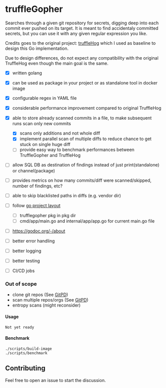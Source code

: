 

# truffleGopher
Searches through a given git repository for secrets, digging deep into each commit ever pushed on its target. It is meant to find accidentaly committed secrets, but you can use it with any given regular expression you like.

Credits goes to the original project: [truffleHog](https://github.com/dxa4481/truffleHog) which I used as baseline to design this Go implementation.

Due to design differences, do not expect any compatibility with the original TruffleHog even though the main goal is the same.

 - [x] written golang
 - [x] can be used as package in your project or as standalone tool in docker image
 - [x] configurable regex in YAML file
 - [x] considerable performance improvement compared to original TruffleHog
 - [x] able to store already scanned commits in a file, to make subsequent runs scan only new commits
   - [x] scans only additions and not whole diff
   - [x] implement parallel scan of multiple diffs to reduce chance to get stuck on single huge diff
   - [ ] provide easy way to benchmark performances between TruffleGopher and TruffleHog
 - [ ] allow SQL DB as destination of findings instead of just print(standalone) or channel(package)
 - [ ] provides metrics on how many commits/diff were scanned/skipped, number of findings, etc?
 - [ ] able to skip blacklisted paths in diffs (e.g. vendor dir)
 - [ ] follow [go project layout](https://github.com/golang-standards/project-layout)
   - [ ] trufflegopher pkg in pkg dir
   - [ ] cmd/app/main.go and internal/app/app.go for current main.go file
 - [ ] https://godoc.org/-/about
 - [ ] better error handling
 - [ ] better logging
 - [ ] better testing
 - [ ] CI/CD jobs 


### Out of scope
- clone git repos (See [GitPD](https://github.com/michaelgrifalconi/gitPD))
- scan multiple repos/orgs (See [GitPD](https://github.com/michaelgrifalconi/gitPD))
- entropy scans (might reconsider)

#### Usage

```
Not yet ready
```

#### Benchmark

```
./scripts/build-image
./scripts/benchmark
```

## Contributing
Feel free to open an issue to start the discussion.
